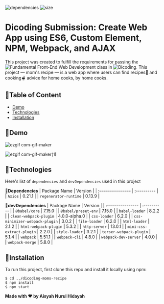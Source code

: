 ![dependencies](https://img.shields.io/david/dev/aisyahnrlh/dicoding-moms-recipe) ![size](https://img.shields.io/github/languages/code-size/aisyahnrlh/dicoding-moms-recipe)

# Dicoding Submission: Create Web App using ES6, Custom Element, NPM, Webpack, and AJAX

This project was created to fulfill the requirements for passing the ![Fundamental Front-End Web Development](https://www.dicoding.com/academies/163) class in ![Dicoding](https://www.dicoding.com/). This project — mom's recipe — is a web app where users can find recipes🍱 and cooking🫕 advice for home cooks, by home cooks.

## 🎯Table of Content
* [Demo](#demo)
* [Technologies](#technologies)
* [Installation](#installation)

## 🎯Demo

![ezgif com-gif-maker](https://user-images.githubusercontent.com/68186227/131130967-3cd1e9ee-cf81-4e96-8929-01d31ba5e9bf.gif)

![ezgif com-gif-maker(1)](https://user-images.githubusercontent.com/68186227/131130949-eb806f25-4aa7-4ae4-aaec-a80b8a85021a.gif)

## 🎯Technologies
Here's list of `dependencies` and `devDependencies` used in this project

📌**Dependencies**
| Package Name      | Version     |
| :---------------- | :---------- |
|  `Axios` | 0.21.1  |
| `regenerator-runtime`   | 0.13.9 |

📌**devDependencies**
| Package Name      | Version     |
| :---------------- | :---------- |
|  `@babel/core` | 7.15.0 |
| `@babel/preset-env` | 7.15.0 |
|  `babel-loader` | 8.2.2 |
| `clean-webpack-plugin` | 4.0.0-alpha.0 |
|  `css-loader` | 6.2.0 |
|  `css-minimizer-webpack-plugin` | 3.0.2 |
|  `file-loader` | 6.2.0 |
|  `html-loader` | 2.1.2 |
|  `html-webpack-plugin` | 5.3.2 |
|  `http-server` | 13.0.1 |
|  `mini-css-extract-plugin` | 2.2.0 |
|  `style-loader` | 3.2.1 |
|  `terser-webpack-plugin` | 5.1.4 |
|  `webpack` | 5.51.1 |
|  `webpack-cli` | 4.8.0 |
|  `webpack-dev-server` | 4.0.0 |
|  `webpack-merge` | 5.8.0 |

## 🎯Installation

To run this project, first clone this repo and install it locally using npm:
```
$ cd ../dicoding-moms-recipe
$ npm install
$ npm start
```

**Made with ❤️ by Aisyah Nurul Hidayah**
